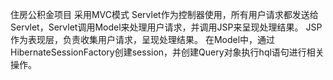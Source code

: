 ﻿住房公积金项目
采用MVC模式
Servlet作为控制器使用，所有用户请求都发送给Servlet，Servlet调用Model来处理用户请求，并调用JSP来呈现处理结果。
JSP作为表现层，负责收集用户请求，呈现处理结果。
在Model中，通过HibernateSessionFactory创建session，并创建Query对象执行hql语句进行相关操作。